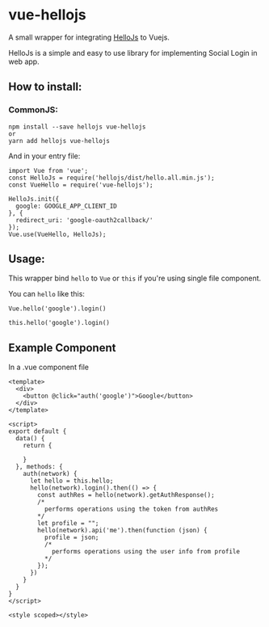 # vue-hellojs
A small wrapper for integrating [HelloJs](https://github.com/MrSwitch/hello.js) to Vuejs.

HelloJs is a simple and easy to use library for implementing Social Login in web app.

## How to install:
### CommonJS:
```
npm install --save hellojs vue-hellojs
or
yarn add hellojs vue-hellojs
```

And in your entry file:
```
import Vue from 'vue';
const HelloJs = require('hellojs/dist/hello.all.min.js');
const VueHello = require('vue-hellojs');

HelloJs.init({
  google: GOOGLE_APP_CLIENT_ID
}, {
  redirect_uri: 'google-oauth2callback/'
});
Vue.use(VueHello, HelloJs);
```

## Usage:
This wrapper bind `hello` to `Vue` or `this` if you're using single file component.

You can `hello` like this:
```
Vue.hello('google').login()

this.hello('google').login()
```

## Example Component
In a .vue component file
```
<template>
  <div>
    <button @click="auth('google')">Google</button>
  </div>
</template>

<script>
export default {
  data() {
    return {

    }
  }, methods: {
    auth(network) {
      let hello = this.hello;
      hello(network).login().then(() => {
        const authRes = hello(network).getAuthResponse();
        /*
          performs operations using the token from authRes
        */
        let profile = "";
        hello(network).api('me').then(function (json) {
          profile = json;
          /*
            performs operations using the user info from profile
          */
        });
      })
    }
  }
}
</script>

<style scoped></style>
```
